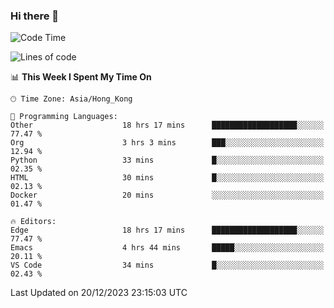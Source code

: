 ### Hi there 👋

<!--
**nicehiro/nicehiro** is a ✨ _special_ ✨ repository because its `README.md` (this file) appears on your GitHub profile.

Here are some ideas to get you started:

- 🔭 I’m currently working on ...
- 🌱 I’m currently learning ...
- 👯 I’m looking to collaborate on ...
- 🤔 I’m looking for help with ...
- 💬 Ask me about ...
- 📫 How to reach me: ...
- 😄 Pronouns: ...
- ⚡ Fun fact: ...
-->

<!--START_SECTION:waka-->
![Code Time](http://img.shields.io/badge/Code%20Time-170%20hrs%2036%20mins-blue)

![Lines of code](https://img.shields.io/badge/From%20Hello%20World%20I%27ve%20Written-2.6%20million%20lines%20of%20code-blue)

📊 **This Week I Spent My Time On** 

```text
🕑︎ Time Zone: Asia/Hong_Kong

💬 Programming Languages: 
Other                    18 hrs 17 mins      ███████████████████░░░░░░   77.47 % 
Org                      3 hrs 3 mins        ███░░░░░░░░░░░░░░░░░░░░░░   12.94 % 
Python                   33 mins             █░░░░░░░░░░░░░░░░░░░░░░░░   02.35 % 
HTML                     30 mins             █░░░░░░░░░░░░░░░░░░░░░░░░   02.13 % 
Docker                   20 mins             ░░░░░░░░░░░░░░░░░░░░░░░░░   01.47 % 

🔥 Editors: 
Edge                     18 hrs 17 mins      ███████████████████░░░░░░   77.47 % 
Emacs                    4 hrs 44 mins       █████░░░░░░░░░░░░░░░░░░░░   20.11 % 
VS Code                  34 mins             █░░░░░░░░░░░░░░░░░░░░░░░░   02.43 % 
```


 Last Updated on 20/12/2023 23:15:03 UTC
<!--END_SECTION:waka-->
